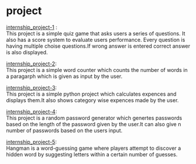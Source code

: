 # project

[internship_project-1](internship_project1.py) :<br>
This project is a simple quiz game that asks users a series of questions. It also has a score system to evaluate users performance. Every question is having multiple choise questions.If wrong answer is entered correct answer is also displayed.

[internship_project-2](internship_project2.py):<br>
This project is a simple word counter which counts the number of words in a paragarph which is given as input by the user.

[internship_project-3](internship_project3.py):<br>
This project is a simple python project which calculates expences  and displays them.It also shows category wise expences made by the user.

[internship_project-4](internship_project4.py):<br>
This project is a random password generator which genertes passwords based on the length of the password given by the user.It can also give n number of passwords based on the users input.

[internship_project-5](internship_project5.py):<br>
Hangman is a word-guessing game where players attempt to discover a hidden word by suggesting letters within a certain number of guesses.
